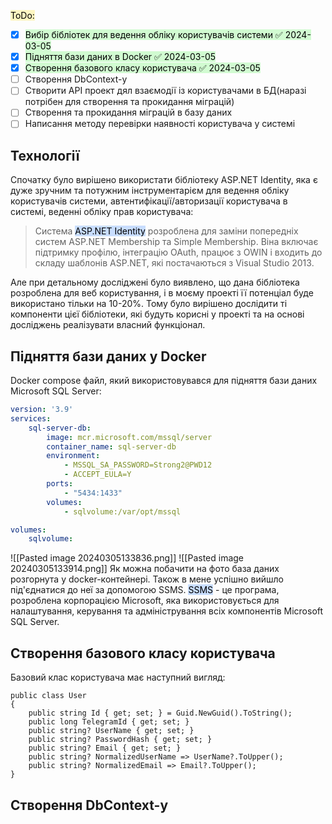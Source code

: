 <mark style="background: #FFF3A3A6;">ToDo:</mark>
- [x] <mark style="background: #BBFABBA6;">Вибір бібліотек для ведення обліку користувачів системи ✅ 2024-03-05</mark>
- [x] <mark style="background: #BBFABBA6;">Підняття бази даних в Docker ✅ 2024-03-05</mark>
- [x] <mark style="background: #BBFABBA6;">Створення базового класу користувача ✅ 2024-03-05</mark>
- [ ] Створення DbContext-у
- [ ] Створити API проект дял взаємодії із користувачами в БД(наразі потрібен для створення та прокидання міграцій)
- [ ] Створення та прокидання міграцій в базу даних
- [ ] Написання методу перевірки наявності користувача у системі

## Технології
Спочатку було вирішено використати бібліотеку ASP.NET Identity, яка є дуже зручним та потужним інструментарієм для ведення обліку користувачів системи, автентифікації/авторизації користувача в системі, веденні обліку прав користувача:

> Система <mark style="background: #ADCCFFA6;">ASP.NET Identity</mark> розроблена для заміни попередніх систем ASP.NET Membership та Simple Membership. Віна включає підтримку профілю, інтеграцію OAuth, працює з OWIN і входить до складу шаблонів ASP.NET, які постачаються з Visual Studio 2013.

Але при детальному досліджені було виявлено, що дана бібліотека розроблена для веб користування, і в моєму проекті її потенціал буде використано тільки на 10-20%. Тому було вирішено дослідити ті компоненти цієї бібліотеки, які будуть корисні у проекті та на основі досліджень реалізувати власний функціонал.
## Підняття бази даних у Docker
Docker compose файл, який використовувався для підняття бази даних Microsoft SQL Server:

```docker-compose.yml
version: '3.9'
services:
    sql-server-db:
        image: mcr.microsoft.com/mssql/server
        container_name: sql-server-db
        environment:
            - MSSQL_SA_PASSWORD=Strong2@PWD12
            - ACCEPT_EULA=Y
        ports:
            - "5434:1433"
        volumes:
            - sqlvolume:/var/opt/mssql

volumes:
    sqlvolume:
```

![[Pasted image 20240305133836.png]]
![[Pasted image 20240305133914.png]]
Як можна побачити на фото база даних розгорнута у docker-контейнері. Також в мене успішно вийшло під'єднатися до неї за допомогою SSMS.
<mark style="background: #ADCCFFA6;">SSMS</mark> - це програма, розроблена корпорацією Microsoft, яка використовується для налаштування, керування та адміністрування всіх компонентів Microsoft SQL Server.
## Створення базового класу користувача
Базовий клас користувача має наступний вигляд:

```CSharp
public class User
{
    public string Id { get; set; } = Guid.NewGuid().ToString();
    public long TelegramId { get; set; }
    public string? UserName { get; set; }
    public string? PasswordHash { get; set; }
    public string? Email { get; set; }
    public string? NormalizedUserName => UserName?.ToUpper();
    public string? NormalizedEmail => Email?.ToUpper();
}
```

## Створення DbContext-у